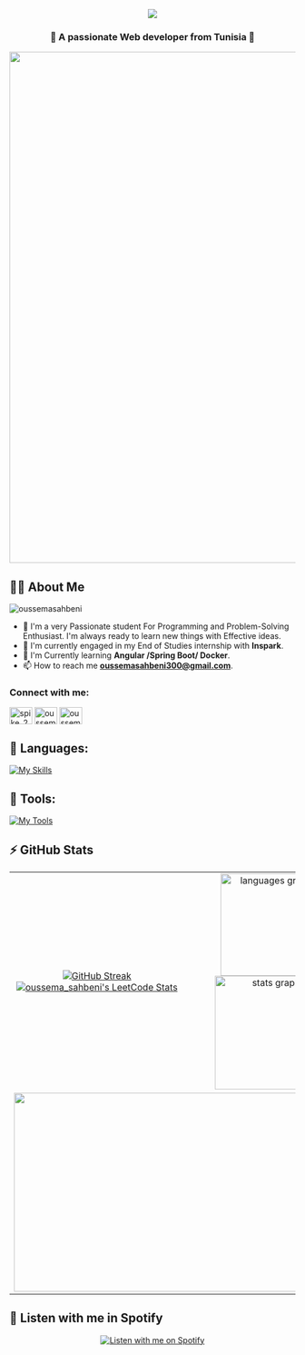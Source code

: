 <p align="center">
  <img src="https://readme-typing-svg.herokuapp.com/?lines=Hello,+I'm+Oussema+Sahbeni+!&center=true&size=25"> 
</p>


<h3 align="center"> 🌟 A passionate Web developer from Tunisia 🌟</h3>

<div align="center">
<img src="https://user-images.githubusercontent.com/74038190/213910845-af37a709-8995-40d6-be59-724526e3c3d7.gif" width="900">
</div>


## 🙋‍♂️ About Me
<p align="left"> <img src="https://komarev.com/ghpvc/?username=oussemasahbeni&label=Profile%20views&color=0e75b6&style=flat" alt="oussemasahbeni" /> </p>

- 🥋 I'm a very Passionate student  For Programming and Problem-Solving Enthusiast. I'm always ready to learn new things with Effective ideas.
- 🔭 I'm currently engaged in my End of Studies internship with **Inspark**.
- 📘 I'm Currently learning **Angular /Spring Boot/ Docker**.
- 📫 How to reach me **oussemasahbeni300@gmail.com**.
<h3 align="left">Connect with me:</h3>
<p align="left">
<a href="https://twitter.com/spike_2002" target="blank"><img align="center" src="https://raw.githubusercontent.com/rahuldkjain/github-profile-readme-generator/master/src/images/icons/Social/twitter.svg" alt="spike_2002" height="30" width="40" /></a>
<a href="https://linkedin.com/in/oussema sahbeni" target="blank"><img align="center" src="https://raw.githubusercontent.com/rahuldkjain/github-profile-readme-generator/master/src/images/icons/Social/linked-in-alt.svg" alt="oussema sahbeni" height="30" width="40" /></a>
<a href="https://fb.com/oussema sahbeni" target="blank"><img align="center" src="https://raw.githubusercontent.com/rahuldkjain/github-profile-readme-generator/master/src/images/icons/Social/facebook.svg" alt="oussema sahbeni" height="30" width="40" /></a>
</p>

## 🚀 Languages:

[![My Skills](https://skillicons.dev/icons?i=js,html,css,c,cpp,py,php,java,typescript,angular,nodejs,express,spring,mongodb,postgres,androidstudio,bootstrap,react,cypress,maven,firebase,tailwindcss)](https://skillicons.dev)
## 🔮 Tools:
[![My Tools](https://skillicons.dev/icons?i=git,github,bitbucket,docker,postman,latex,azure,vscode,npm,idea,rabbitmq)](https://skillicons.dev)

## ⚡ GitHub Stats 

<table align="center">
<tr border="none">
<td width="50%" align="center">
	
<a href="https://git.io/streak-stats"><img src="https://streak-stats.demolab.com?user=Oussemasahbeni&theme=dark" alt="GitHub Streak" /></a>	
[![oussema_sahbeni's LeetCode Stats](https://leetcode-stats.vercel.app/api?username=oussema_sahbeni&theme=Dark)](https://github.com/JeremyTsaii/leetcode-stats)

</td>
<td width="50%" align="center">
<img src="https://github-readme-stats.vercel.app/api/top-langs?username=OussemaSahbeni&locale=en&hide_title=false&layout=compact&card_width=320&langs_count=5&theme=dracula&hide_border=false" height="180px" alt="languages graph"  />
<img src="https://github-readme-stats.vercel.app/api?username=OussemaSahbeni&hide_title=false&hide_rank=false&show_icons=true&include_all_commits=true&count_private=true&disable_animations=false&theme=dracula&locale=en&hide_border=false" height="200px" alt="stats graph"  />
</td>

<tr>
  <td colspan="2" align="center">
   <img height="350px" width="600px" src="https://github-readme-activity-graph.vercel.app/graph?username=Oussemasahbeni&theme=tokyo-night&radius=16">
  </td>
</tr>
</table>






## 🎵 Listen with me in Spotify
<div align="center">
  <a href="https://spotify-github-profile.vercel.app/api/view?uid=31xb7tg5wvfjlgz5wpoumvjknuhe&cover_image=true&theme=default&show_offline=false&background_color=121212&interchange=false" title="Listen with me on Spotify">
    <img src="https://spotify-github-profile.vercel.app/api/view?uid=31xb7tg5wvfjlgz5wpoumvjknuhe&cover_image=true&theme=default&show_offline=false&background_color=121212&interchange=false" alt="Listen with me on Spotify" />
  </a>
</div>
